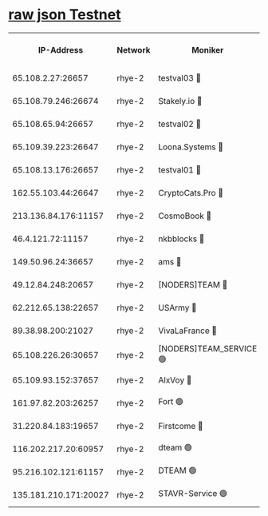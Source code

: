 
[raw json Testnet](https://rpc-check.quickt.stavr.tech/quickt/rpc-quickt-result.json)
=


<table><tr><th>IP-Address</th><th>Network</th><th>Moniker</th><th>Latest Block Height</th><th>Earliest Block Height</th><th>Catching Up</th><th>Tx Index</th><th>Voting Power</th><th>Scan Time</th></tr><tr><td>65.108.2.27:26657</td><td>rhye-2</td><td>testval03 🔴</td><td>502850</td><td>1</td><td>False</td><td>on</td><td>11002050</td><td>2024-01-25T16:10:23.782956364UTC</td></tr><tr><td>65.108.79.246:26674</td><td>rhye-2</td><td>Stakely.io 🔴</td><td>502850</td><td>1</td><td>False</td><td>on</td><td>10010</td><td>2024-01-25T16:10:26.252936399UTC</td></tr><tr><td>65.108.65.94:26657</td><td>rhye-2</td><td>testval02 🔴</td><td>502851</td><td>1</td><td>False</td><td>on</td><td>11002050</td><td>2024-01-25T16:10:29.019373393UTC</td></tr><tr><td>65.109.39.223:26647</td><td>rhye-2</td><td>Loona.Systems 🔴</td><td>502852</td><td>1</td><td>False</td><td>off</td><td>86949</td><td>2024-01-25T16:10:31.657111324UTC</td></tr><tr><td>65.108.13.176:26657</td><td>rhye-2</td><td>testval01 🔴</td><td>502852</td><td>1</td><td>False</td><td>on</td><td>13082010</td><td>2024-01-25T16:10:32.413204042UTC</td></tr><tr><td>162.55.103.44:26647</td><td>rhye-2</td><td>CryptoCats.Pro 🔴</td><td>502858</td><td>1</td><td>False</td><td>off</td><td>9999</td><td>2024-01-25T16:11:05.152311472UTC</td></tr><tr><td>213.136.84.176:11157</td><td>rhye-2</td><td>CosmoBook 🔴</td><td>502856</td><td>65301</td><td>False</td><td>off</td><td>1528057</td><td>2024-01-25T16:10:58.712739452UTC</td></tr><tr><td>46.4.121.72:11157</td><td>rhye-2</td><td>nkbblocks 🔴</td><td>502849</td><td>70101</td><td>False</td><td>off</td><td>81491</td><td>2024-01-25T16:10:15.600886015UTC</td></tr><tr><td>149.50.96.24:36657</td><td>rhye-2</td><td>ams 🔴</td><td>502855</td><td>133501</td><td>False</td><td>on</td><td>10786</td><td>2024-01-25T16:10:48.055718476UTC</td></tr><tr><td>49.12.84.248:20657</td><td>rhye-2</td><td>[NODERS]TEAM 🔴</td><td>502854</td><td>146001</td><td>False</td><td>on</td><td>59690</td><td>2024-01-25T16:10:45.519341290UTC</td></tr><tr><td>62.212.65.138:22657</td><td>rhye-2</td><td>USArmy 🔴</td><td>502850</td><td>198001</td><td>False</td><td>on</td><td>59069</td><td>2024-01-25T16:10:22.878818494UTC</td></tr><tr><td>89.38.98.200:21027</td><td>rhye-2</td><td>VivaLaFrance 🔴</td><td>502849</td><td>220501</td><td>False</td><td>off</td><td>10000</td><td>2024-01-25T16:10:18.053275795UTC</td></tr><tr><td>65.108.226.26:30657</td><td>rhye-2</td><td>[NODERS]TEAM_SERVICE 🟢</td><td>502852</td><td>241501</td><td>False</td><td>on</td><td>0</td><td>2024-01-25T16:10:32.028983398UTC</td></tr><tr><td>65.109.93.152:37657</td><td>rhye-2</td><td>AlxVoy 🔴</td><td>502849</td><td>315173</td><td>False</td><td>on</td><td>143351</td><td>2024-01-25T16:10:20.409229732UTC</td></tr><tr><td>161.97.82.203:26257</td><td>rhye-2</td><td>Fort 🟢</td><td>502848</td><td>330438</td><td>False</td><td>on</td><td>0</td><td>2024-01-25T16:10:15.285850398UTC</td></tr><tr><td>31.220.84.183:19657</td><td>rhye-2</td><td>Firstcome 🔴</td><td>502849</td><td>409501</td><td>False</td><td>off</td><td>724902</td><td>2024-01-25T16:10:23.395322541UTC</td></tr><tr><td>116.202.217.20:60957</td><td>rhye-2</td><td>dteam 🟢</td><td>502851</td><td>421794</td><td>False</td><td>on</td><td>0</td><td>2024-01-25T16:10:29.275468770UTC</td></tr><tr><td>95.216.102.121:61157</td><td>rhye-2</td><td>DTEAM 🟢</td><td>502851</td><td>489501</td><td>False</td><td>on</td><td>0</td><td>2024-01-25T16:10:26.609221454UTC</td></tr><tr><td>135.181.210.171:20027</td><td>rhye-2</td><td>STAVR-Service 🟢</td><td>502854</td><td>499501</td><td>False</td><td>on</td><td>0</td><td>2024-01-25T16:10:43.103498121UTC</td></tr></table>